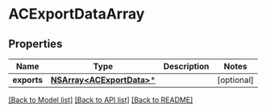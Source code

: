 # ACExportDataArray

## Properties
Name | Type | Description | Notes
------------ | ------------- | ------------- | -------------
**exports** | [**NSArray&lt;ACExportData&gt;***](ACExportData.md) |  | [optional] 

[[Back to Model list]](../README.md#documentation-for-models) [[Back to API list]](../README.md#documentation-for-api-endpoints) [[Back to README]](../README.md)


